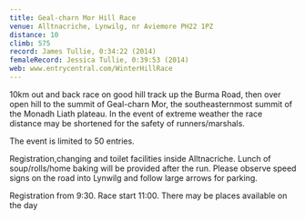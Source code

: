 ```yaml
---
title: Geal-charn Mor Hill Race
venue: Alltnacriche, Lynwilg, nr Aviemore PH22 1PZ
distance: 10
climb: 575
record: James Tullie, 0:34:22 (2014)
femaleRecord: Jessica Tullie, 0:39:53 (2014)
web: www.entrycentral.com/WinterHillRace
---
```

10km out and back race on good hill track up the Burma Road, then over open hill to the summit of Geal-charn Mor, the southeasternmost summit of the Monadh Liath plateau. In the event of extreme weather the race distance may be shortened for the safety of runners/marshals.

The event is limited to 50 entries.

Registration,changing and toilet facilities inside Alltnacriche. Lunch of soup/rolls/home baking will be provided after the run. Please observe speed signs on the road into Lynwilg and follow large arrows for parking.

Registration from 9:30. Race start 11:00. There may be places available on the day